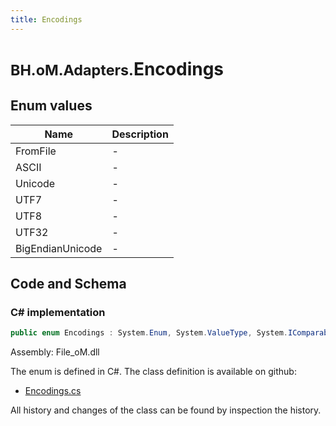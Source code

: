 ```yaml
---
title: Encodings
---
```


# <small>BH.oM.Adapters.</small>**Encodings**



## Enum values

| Name            | Description                                                    |
|-----------------|----------------------------------------------------------------|
| FromFile |  -  |
| ASCII |  -  |
| Unicode |  -  |
| UTF7 |  -  |
| UTF8 |  -  |
| UTF32 |  -  |
| BigEndianUnicode |  -  |


## Code and Schema

### C# implementation

``` C# title="C#"
public enum Encodings : System.Enum, System.ValueType, System.IComparable, System.ISpanFormattable, System.IFormattable, System.IConvertible
```

Assembly: File_oM.dll

The enum is defined in C#. The class definition is available on github:

- [Encodings.cs](https://github.com/BHoM/File_Toolkit/blob/develop/File_oM/enums\Encodings.cs)

All history and changes of the class can be found by inspection the history.
